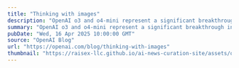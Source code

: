 ```yaml
---
title: "Thinking with images"
description: "OpenAI o3 and o4-mini represent a significant breakthrough in visual perception by reasoning with images in their chain of thought."
summary: "OpenAI o3 and o4-mini represent a significant breakthrough in visual perception by reasoning with images in their chain of thought."
pubDate: "Wed, 16 Apr 2025 10:00:00 GMT"
source: "OpenAI Blog"
url: "https://openai.com/blog/thinking-with-images"
thumbnail: "https://raisex-llc.github.io/ai-news-curation-site/assets/openai_logo.png"
---
```


